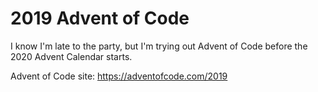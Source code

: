 # 2019 Advent of Code

I know I'm late to the party, but I'm trying out Advent of Code before the
2020 Advent Calendar starts.

Advent of Code site: https://adventofcode.com/2019
